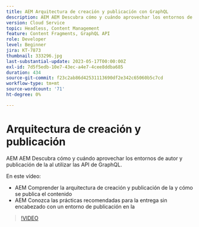 ```yaml
---
title: AEM Arquitectura de creación y publicación con GraphQL
description: AEM AEM Descubra cómo y cuándo aprovechar los entornos de autor y publicación de la al utilizar las API de GraphQL.
version: Cloud Service
topic: Headless, Content Management
feature: Content Fragments, GraphQL API
role: Developer
level: Beginner
jira: KT-7873
thumbnail: 333296.jpg
last-substantial-update: 2023-05-17T00:00:00Z
exl-id: 7d5f5edb-10e7-43ec-a4e7-4cee8ddba685
duration: 434
source-git-commit: f23c2ab86d42531113690df2e342c65060b5c7cd
workflow-type: tm+mt
source-wordcount: '71'
ht-degree: 0%

---
```


# Arquitectura de creación y publicación

AEM AEM Descubra cómo y cuándo aprovechar los entornos de autor y publicación de la al utilizar las API de GraphQL.

En este vídeo:

+ AEM Comprender la arquitectura de creación y publicación de la y cómo se publica el contenido
+ AEM Conozca las prácticas recomendadas para la entrega sin encabezado con un entorno de publicación en la

>[!VIDEO](https://video.tv.adobe.com/v/333296?quality=12&learn=on)
